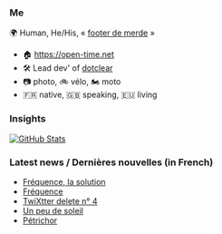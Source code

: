 ### Me

🌍 Human, He/His, « [footer de merde](https://open-time.net/post/2013/07/17/La-veritable-histoire-du-Footer-de-merde-) » 
* 🏠 https://open-time.net 
* 🛠️ Lead dev' of [dotclear](https://git.dotclear.org/dev/dotclear)
* 📷 photo, 🚲 vélo, 🏍️ moto 
* 🇫🇷 native, 🇬🇧 speaking, 🇪🇺 living

### Insights

[![GitHub Stats](https://github-readme-stats-sigma-five.vercel.app/api?username=franck-paul)](https://github.com/franck-paul)

### Latest news / Dernières nouvelles (in French)

<!-- BLOG-POST-LIST:START -->
- [Fréquence, la solution](https://open-time.net/post/2024/12/24/Frequence-la-solution)
- [Fréquence](https://open-time.net/post/2024/12/23/Frequence)
- [TwiXtter delete n° 4](https://open-time.net/post/2024/12/22/TwiXtter-delete-n-4)
- [Un peu de soleil](https://open-time.net/post/2024/12/21/Un-peu-de-soleil)
- [Pétrichor](https://open-time.net/post/2024/12/20/Petrichor)
<!-- BLOG-POST-LIST:END -->

